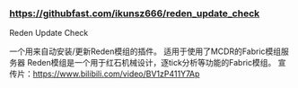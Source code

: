 ###  https://githubfast.com/ikunsz666/reden_update_check
Reden Update Check

一个用来自动安装/更新Reden模组的插件。
适用于使用了MCDR的Fabric模组服务器
Reden模组是一个用于红石机械设计，逐tick分析等功能的Fabric模组。
宣传片：https://www.bilibili.com/video/BV1zP411Y7Ap
